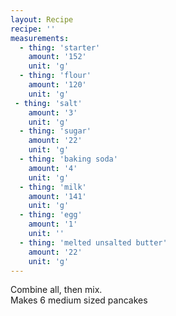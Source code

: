```yaml
---
layout: Recipe
recipe: ''
measurements:
  - thing: 'starter' 
    amount: '152'
    unit: 'g' 
  - thing: 'flour' 
    amount: '120'
    unit: 'g'
 - thing: 'salt' 
    amount: '3'
    unit: 'g'
  - thing: 'sugar' 
    amount: '22'
    unit: 'g'
  - thing: 'baking soda' 
    amount: '4'
    unit: 'g'
  - thing: 'milk' 
    amount: '141'
    unit: 'g'
  - thing: 'egg' 
    amount: '1'
    unit: ''
  - thing: 'melted unsalted butter' 
    amount: '22'
    unit: 'g'
---
```

Combine all, then mix. 
<br/>
Makes 6 medium sized pancakes

<!--stackedit_data:
eyJoaXN0b3J5IjpbNDUyMDY1N119
-->